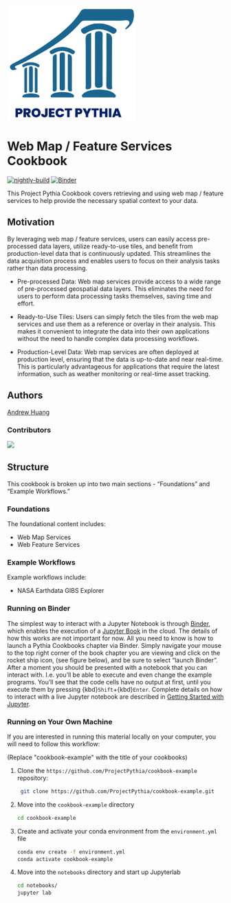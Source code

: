 <img src="thumbnail.png" alt="thumbnail" width="300"/>

# Web Map / Feature Services Cookbook

[![nightly-build](https://github.com/ProjectPythia/cookbook-template/actions/workflows/nightly-build.yaml/badge.svg)](https://github.com/ProjectPythia/cookbook-template/actions/workflows/nightly-build.yaml)
[![Binder](http://binder.mypythia.org/badge_logo.svg)](http://binder.mypythia.org/v2/gh/ProjectPythia/cookbook-template/main?labpath=notebooks)

This Project Pythia Cookbook covers retrieving and using web map / feature services to help provide the necessary spatial context to your data.

## Motivation

By leveraging web map / feature services, users can easily access pre-processed data layers, utilize ready-to-use tiles, and benefit from production-level data that is continuously updated. This streamlines the data acquisition process and enables users to focus on their analysis tasks rather than data processing.

- Pre-processed Data: Web map services provide access to a wide range of pre-processed geospatial data layers. This eliminates the need for users to perform data processing tasks themselves, saving time and effort.

- Ready-to-Use Tiles: Users can simply fetch the tiles from the web map services and use them as a reference or overlay in their analysis. This makes it convenient to integrate the data into their own applications without the need to handle complex data processing workflows.

- Production-Level Data: Web map services are often deployed at production level, ensuring that the data is up-to-date and near real-time. This is particularly advantageous for applications that require the latest information, such as weather monitoring or real-time asset tracking.

## Authors

[Andrew Huang](https://github.com/ahuang11)

### Contributors

<a href="https://github.com/ahuang11/web-map-feature-services-cookbook/graphs/contributors">
  <img src="https://contrib.rocks/image?repo=ProjectPythia/web-map-feature-services-cookbook" />
</a>

## Structure

This cookbook is broken up into two main sections - “Foundations” and “Example Workflows.”

### Foundations

The foundational content includes:

- Web Map Services
- Web Feature Services

### Example Workflows

Example workflows include:

- NASA Earthdata GIBS Explorer

### Running on Binder

The simplest way to interact with a Jupyter Notebook is through
[Binder](https://mybinder.org/), which enables the execution of a
[Jupyter Book](https://jupyterbook.org) in the cloud. The details of how this works are not
important for now. All you need to know is how to launch a Pythia
Cookbooks chapter via Binder. Simply navigate your mouse to
the top right corner of the book chapter you are viewing and click
on the rocket ship icon, (see figure below), and be sure to select
“launch Binder”. After a moment you should be presented with a
notebook that you can interact with. I.e. you’ll be able to execute
and even change the example programs. You’ll see that the code cells
have no output at first, until you execute them by pressing
{kbd}`Shift`\+{kbd}`Enter`. Complete details on how to interact with
a live Jupyter notebook are described in [Getting Started with
Jupyter](https://foundations.projectpythia.org/foundations/getting-started-jupyter.html).

### Running on Your Own Machine

If you are interested in running this material locally on your computer, you will need to follow this workflow:

(Replace "cookbook-example" with the title of your cookbooks)

1. Clone the `https://github.com/ProjectPythia/cookbook-example` repository:

   ```bash
    git clone https://github.com/ProjectPythia/cookbook-example.git
   ```

1. Move into the `cookbook-example` directory
   ```bash
   cd cookbook-example
   ```
1. Create and activate your conda environment from the `environment.yml` file
   ```bash
   conda env create -f environment.yml
   conda activate cookbook-example
   ```
1. Move into the `notebooks` directory and start up Jupyterlab
   ```bash
   cd notebooks/
   jupyter lab
   ```
